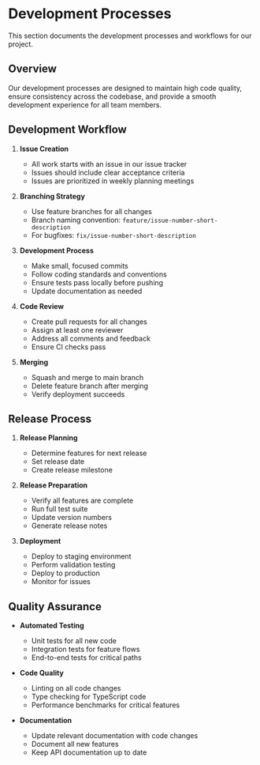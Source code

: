 # Development Processes

This section documents the development processes and workflows for our project.

## Overview

Our development processes are designed to maintain high code quality, ensure consistency across the codebase, and provide a smooth development experience for all team members.

## Development Workflow

1. **Issue Creation**

   - All work starts with an issue in our issue tracker
   - Issues should include clear acceptance criteria
   - Issues are prioritized in weekly planning meetings

2. **Branching Strategy**

   - Use feature branches for all changes
   - Branch naming convention: `feature/issue-number-short-description`
   - For bugfixes: `fix/issue-number-short-description`

3. **Development Process**

   - Make small, focused commits
   - Follow coding standards and conventions
   - Ensure tests pass locally before pushing
   - Update documentation as needed

4. **Code Review**

   - Create pull requests for all changes
   - Assign at least one reviewer
   - Address all comments and feedback
   - Ensure CI checks pass

5. **Merging**
   - Squash and merge to main branch
   - Delete feature branch after merging
   - Verify deployment succeeds

## Release Process

1. **Release Planning**

   - Determine features for next release
   - Set release date
   - Create release milestone

2. **Release Preparation**

   - Verify all features are complete
   - Run full test suite
   - Update version numbers
   - Generate release notes

3. **Deployment**
   - Deploy to staging environment
   - Perform validation testing
   - Deploy to production
   - Monitor for issues

## Quality Assurance

- **Automated Testing**

  - Unit tests for all new code
  - Integration tests for feature flows
  - End-to-end tests for critical paths

- **Code Quality**

  - Linting on all code changes
  - Type checking for TypeScript code
  - Performance benchmarks for critical features

- **Documentation**
  - Update relevant documentation with code changes
  - Document all new features
  - Keep API documentation up to date
